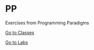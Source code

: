 # PP
Exercises from Programming Paradigms

[Go to Classes](https://github.com/wiraszkaa/PP/tree/master/src/C)

[Go to Labs](https://github.com/wiraszkaa/PP/tree/master/src/L)

